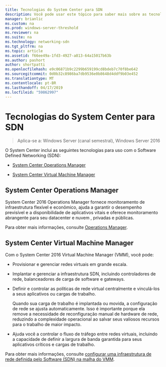 ```yaml
---
title: Tecnologias do System Center para SDN
description: Você pode usar este tópico para saber mais sobre as tecnologias de Software Defined Networking (SDN) que são fornecidas no System Center.
manager: brianlic
ms.custom: na
ms.prod: windows-server-threshold
ms.reviewer: na
ms.suite: na
ms.technology: networking-sdn
ms.tgt_pltfrm: na
ms.topic: article
ms.assetid: f66ee49a-1fd3-4927-a813-64a15017b63b
ms.author: pashort
author: shortpatti
ms.openlocfilehash: e9c06871b9c2299b659199cd8bdeb7c70f8be642
ms.sourcegitcommit: 0d0b32c8986ba7db9536e0b8648d4ddf9b03e452
ms.translationtype: MT
ms.contentlocale: pt-BR
ms.lasthandoff: 04/17/2019
ms.locfileid: "59862997"
---
```

# <a name="system-center-technologies-for-sdn"></a>Tecnologias do System Center para SDN

>Aplica-se a: Windows Server (canal semestral), Windows Server 2016

O System Center inclui as seguintes tecnologias para uso com o Software Defined Networking (SDN):  
  
-   [System Center Operations Manager](#bkmk_scom)  
  
-   [System Center Virtual Machine Manager](#bkmk_scvmm)  
  
  
## <a name="bkmk_scom"></a>System Center Operations Manager  
System Center 2016 Operations Manager fornece monitoramento de infraestrutura flexível e econômico, ajuda a garantir o desempenho previsível e a disponibilidade de aplicativos vitais e oferece monitoramento abrangente para seu datacenter e nuvem , privadas e públicas.  
  
Para obter mais informações, consulte [Operations Manager](https://technet.microsoft.com/library/hh205987.aspx).  
  
## <a name="bkmk_scvmm"></a>System Center Virtual Machine Manager  
Com o System Center 2016 Virtual Machine Manager (VMM), você pode:

- Provisionar e gerenciar redes virtuais em grande escala.
- Implantar e gerenciar a infraestrutura SDN, incluindo controladores de rede, balanceadores de carga de software e gateways. 
- Definir e controlar as políticas de rede virtual centralmente e vinculá-los a seus aplicativos ou cargas de trabalho. 

  Quando sua carga de trabalho é implantada ou movida, a configuração de rede se ajusta automaticamente. Isso é importante porque ela remove a necessidade de reconfiguração manual de hardware de rede, reduzindo a complexidade operacional ao salvar seus valiosos recursos para o trabalho de maior impacto. 
- Ajuda você a controlar o fluxo de tráfego entre redes virtuais, incluindo a capacidade de definir a largura de banda garantida para seus aplicativos críticos e cargas de trabalho.  
  

Para obter mais informações, consulte [configurar uma infraestrutura de rede definida pelo Software (SDN) na malha do VMM](https://technet.microsoft.com/system-center-docs/vmm/scenario/sdn-overview).  
    

  